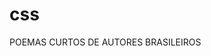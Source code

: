 # css
<DOCTYPE>
<html>
<head>
<title> repositorio com estilos </title>
</head>
<body>
POEMAS CURTOS DE AUTORES BRASILEIROS
</body>
</html>
